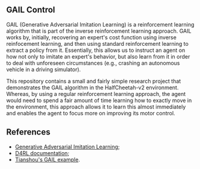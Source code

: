 ## GAIL Control
GAIL (Generative Adversarial Imitation Learning) is a reinforcement learning algorithm that is part of the inverse reinforcement learning approach. GAIL works by, initially, recovering an expert's cost function using inverse reinfocement learning, and then using standard reinforcement learning to extract a policy from it. Essentially, this allows us to instruct an agent on how not only to imitate an expert's behavior, but also learn from it in order to deal with unforeseen circumstances (e.g., crashing an autonomous vehicle in a driving simulator).

This repository contains a small and fairly simple research project that demonstrates the GAIL algorithm in the HalfCheetah-v2 environment. Whereas, by using a regular reinforcement learning approach, the agent would need to spend a fair amount of time learning how to exactly move in the environment, this approach allows it to learn this almost immediately and enables the agent to focus more on improving its motor control.

## References
* [Generative Adversarial Imitation Learning](https://arxiv.org/pdf/1606.03476.pdf);
* [D4RL documentation](https://sites.google.com/view/d4rl-anonymous/);
* [Tianshou's GAIL example](https://github.com/thu-ml/tianshou/blob/master/examples/inverse/irl_gail.py).
